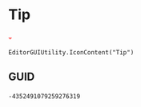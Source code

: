 # Tip
![](/img/Tip.png)

``` CSharp
EditorGUIUtility.IconContent("Tip")
```
## GUID
```
-4352491079259276319
```
